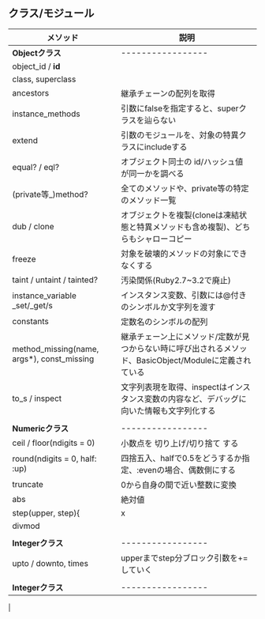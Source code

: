 ## クラス/モジュール

|メソッド|説明|
|---|---|
|**Objectクラス**|-----------------|
|object_id / __id__||
|class, superclass||
|ancestors|継承チェーンの配列を取得|
|instance_methods|引数にfalseを指定すると、superクラスを辿らない|
|extend|引数のモジュールを、対象の特異クラスにincludeする|
|equal? / eql?|オブジェクト同士の id/ハッシュ値 が同一かを調べる|
|(private等_)method?|全てのメソッドや、private等の特定のメソッド一覧|
|dub / clone|オブジェクトを複製(cloneは凍結状態と特異メソッドも含め複製)、どちらもシャローコピー|
|freeze|対象を破壊的メソッドの対象にできなくする|
|taint / untaint / tainted?|汚染関係(Ruby2.7~3.2で廃止)|
|instance_variable _set/_get/s|インスタンス変数、引数には@付きのシンボルか文字列を渡す|
|constants|定数名のシンボルの配列|
|method_missing(name, args*), const_missing|継承チェーン上にメソッド/定数が見つからない時に呼び出されるメソッド、BasicObject/Moduleに定義されている|
|to_s / inspect|文字列表現を取得、inspectはインスタンス変数の内容など、デバッグに向いた情報も文字列化する|
|||
|**Numericクラス**|-----------------|
|ceil / floor(ndigits = 0)|小数点を 切り上げ/切り捨て する|
|round(ndigits = 0, half: :up)|四捨五入、halfで0.5をどうするか指定、:evenの場合、偶数側にする|
|truncate|0から自身の間で近い整数に変換|
|abs|絶対値|
|step(upper, step){ |x| }|upperまでstep分ブロック引数を+=していく|
|divmod||
|||
|**Integerクラス**|-----------------|
|upto / downto, times|upperまでstep分ブロック引数を+=していく|
|||
|**Integerクラス**|-----------------|
|